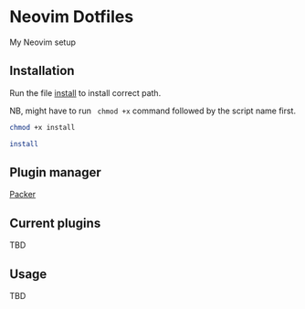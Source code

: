 # Neovim Dotfiles

My Neovim setup

## Installation

Run the file [install](https://github.com/mitss1/Dotfiles/blob/master/install) to install correct path.

NB, might have to run ` chmod +x` command followed by the script name first.

```bash
chmod +x install
```

```bash
install
```

## Plugin manager

[Packer](https://github.com/wbthomason/packer.nvim)

## Current plugins

TBD

## Usage

TBD

